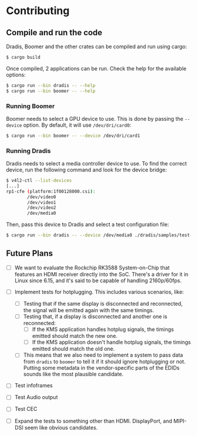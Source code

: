 # Contributing

## Compile and run the code

Dradis, Boomer and the other crates can be compiled and run using cargo:

```bash
$ cargo build
```

Once compiled, 2 applications can be run. Check the help for the available
options:

```bash
$ cargo run --bin dradis -- --help
$ cargo run --bin boomer -- --help
```

### Running Boomer

Boomer needs to select a GPU device to use. This is done by passing the
`--device` option. By default, it will use `/dev/dri/card0`:

```bash
$ cargo run --bin boomer -- --device /dev/dri/card1
```

### Running Dradis

Dradis needs to select a media controller device to use. To find the correct
device, run the following command and look for the device bridge:

```bash
$ v4l2-ctl --list-devices
[...]
rp1-cfe (platform:1f00128000.csi):
        /dev/video0
        /dev/video1
        /dev/video2
        /dev/media0
```

Then, pass this device to Dradis and select a test configuration file:

```bash
$ cargo run --bin dradis -- --device /dev/media0 ./dradis/samples/test-single-mode-720p.yaml
```

## Future Plans

- [ ] We want to evaluate the Rockchip RK3588 System-on-Chip that features an HDMI receiver directly into the SoC. There's a driver for it in Linux since 6.15, and it's said to be capable of handling 2160p/60fps.

- [ ] Implement tests for hotplugging. This includes various scenarios, like:
  - [ ] Testing that if the same display is disconnected and reconnected, the signal will be emitted again with the same timings.
  - [ ] Testing that, if a display is disconnected and another one is reconnected:
	- [ ] If the KMS application handles hotplug signals, the timings emitted should match the new one.
	- [ ] If the KMS application doesn't handle hotplug signals, the timings emitted should match the old one.
  - [ ] This means that we also need to implement a system to pass data from `dradis` to `boomer` to tell it if it should ignore hotplugging or not. Putting some metadata in the vendor-specific parts of the EDIDs sounds like the most plausible candidate.

- [ ] Test infoframes
- [ ] Test Audio output
- [ ] Test CEC
- [ ] Expand the tests to something other than HDMI. DisplayPort, and MIPI-DSI seem like obvious candidates.

